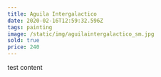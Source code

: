 ```yaml
---
title: Aguila Intergalactico
date: 2020-02-16T12:59:32.596Z
tags: painting
image: /static/img/aguilaintergalactico_sm.jpg
sold: true
price: 240
---
```


test content